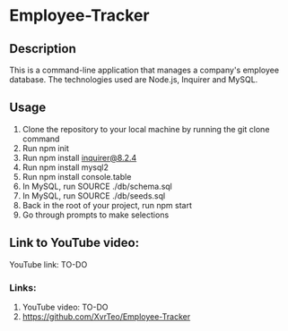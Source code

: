 # Employee-Tracker

## Description

This is a command-line application that manages a company's employee database. The technologies used are Node.js, Inquirer and MySQL.

## Usage

1. Clone the repository to your local machine by running the git clone command
2. Run npm init
3. Run npm install inquirer@8.2.4
4. Run npm install mysql2
5. Run npm install console.table
6. In MySQL, run SOURCE ./db/schema.sql
7. In MySQL, run SOURCE ./db/seeds.sql
8. Back in the root of your project, run npm start
9. Go through prompts to make selections

## Link to YouTube video:

YouTube link: TO-DO

### Links:

1. YouTube video: TO-DO
2. https://github.com/XvrTeo/Employee-Tracker
